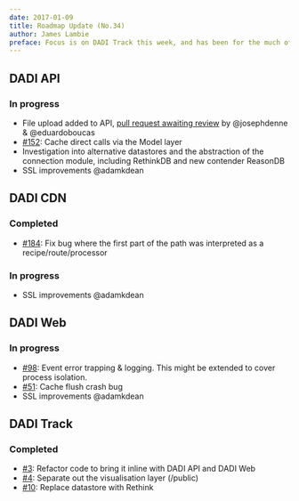 ```yaml
---
date: 2017-01-09
title: Roadmap Update (No.34)
author: James Lambie
preface: Focus is on DADI Track this week, and has been for the much of the past week. The codebase has been simplified and brought into line with the same approach used by the other products. The current test coverage is around 85%.
---
```


## DADI API

### In progress

* File upload added to API, [pull request awaiting review](https://github.com/dadi/api/pull/160) by @josephdenne & @eduardoboucas
* [#152](https://github.com/dadi/api/issues/152): Cache direct calls via the Model layer
* Investigation into alternative datastores and the abstraction of the connection module, including RethinkDB and new contender ReasonDB
* SSL improvements @adamkdean

## DADI CDN

### Completed

* [#184](https://github.com/dadi/cdn/issues/184): Fix bug where the first part of the path was interpreted as a recipe/route/processor

### In progress

* SSL improvements @adamkdean

## DADI Web

### In progress

* [#98](https://github.com/dadi/web/issues/98): Event error trapping & logging. This might be extended to cover process isolation.
* [#51](https://github.com/dadi/web/issues/51): Cache flush crash bug
* SSL improvements @adamkdean

## DADI Track

### Completed

* [#3](https://github.com/dadi/track/issues/3): Refactor code to bring it inline with DADI API and DADI Web
* [#4](https://github.com/dadi/track/issues/4): Separate out the visualisation layer (/public)
* [#10](https://github.com/dadi/track/issues/10): Replace datastore with Rethink
